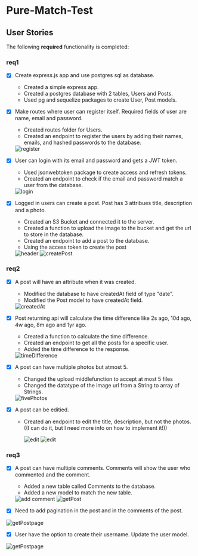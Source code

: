 # Pure-Match-Test

## User Stories

The following **required** functionality is completed:

### req1

- [x] Create express.js app and use postgres sql as database.
  - Created a simple express app.
  - Created a postgres database with 2 tables, Users and Posts.
  - Used pg and sequelize packages to create User, Post models.
- [x] Make routes where user can register itself. Required fields of user are name, email and password.

  - Created routes folder for Users.
  - Created an endpoint to register the users by adding their names, emails, and hashed passwords to the database.

   <img src='https://github.com/samo7a/Pure-Match-Test/blob/main/readmeImages/register.png' title='register' width='' alt='register' />

- [x] User can login with its email and password and gets a JWT token.

  - Used jsonwebtoken package to create access and refresh tokens.
  - Created an endpoint to check if the email and password match a user from the database.

   <img src='https://github.com/samo7a/Pure-Match-Test/blob/main/readmeImages/login.png' title='login' width='' alt='login' />

- [x] Logged in users can create a post. Post has 3 attribues title, description and a photo.

  - Created an S3 Bucket and connected it to the server.
  - Created a function to upload the image to the bucket and get the url to store in the database.
  - Created an endpoint to add a post to the database.
  - Using the access token to create the post

   <img src='https://github.com/samo7a/Pure-Match-Test/blob/main/readmeImages/createPostHeader.png' title='header' width='' alt='header' />

  <img src='https://github.com/samo7a/Pure-Match-Test/blob/main/readmeImages/createPost.png' title='createPost' width='' alt='createPost' />

### req2

- [x] A post will have an attribute when it was created.

  - Modified the database to have createdAt field of type "date".
  - Modified the Post model to have createdAt field.

  <img src='https://github.com/samo7a/Pure-Match-Test/blob/main/readmeImages/createdAt.png' title='createdAt' width='' alt='createdAt' />

- [x] Post returning api will calculate the time difference like 2s ago, 10d ago, 4w ago, 8m ago and 1yr ago.

  - Created a function to calculate the time difference.
  - Created an endpoint to get all the posts for a specific user.
  - Added the time difference to the response.

   <img src='https://github.com/samo7a/Pure-Match-Test/blob/main/readmeImages/getPostWithTime.png' title='timeDifference' width='' alt='timeDifference' />

- [x] A post can have multiple photos but atmost 5.

  - Changed the upload middlefunction to accept at most 5 files
  - Changed the datatype of the image url from a String to array of Strings.

   <img src='https://github.com/samo7a/Pure-Match-Test/blob/main/readmeImages/fivePhotos.png' title='fivePhotos' width='' alt='fivePhotos' />

- [x] A post can be editied.

  - Created an endpoint to edit the title, description, but not the photos. ((I can do it, but I need more info on how to implement it!))

    <img src='https://github.com/samo7a/Pure-Match-Test/blob/main/readmeImages/editPost1.png' title='edit' width='' alt='edit' />

    <img src='https://github.com/samo7a/Pure-Match-Test/blob/main/readmeImages/editPost2.png' title='edit' width='' alt='edit' />

### req3

- [x] A post can have multiple comments. Comments will show the user who commented and the comment.

  - Added a new table called Comments to the database.
  - Added a new model to match the new table.

  <img src='https://github.com/samo7a/Pure-Match-Test/blob/main/readmeImages/addComment.png' title='comment' width='' alt='add comment' />

  <img src='https://github.com/samo7a/Pure-Match-Test/blob/main/readmeImages/getPostWithComment.png' title='comment' width='' alt='getPost' />

- [x] Need to add pagination in the post and in the comments of the post.

<img src='https://github.com/samo7a/Pure-Match-Test/blob/main/readmeImages/getPostPage.png' title='comment' width='' alt='getPostpage' />

- [x] User have the option to create their username. Update the user model.

<img src='https://github.com/samo7a/Pure-Match-Test/blob/main/readmeImages/username.png' title='comment' width='' alt='getPostpage' />
